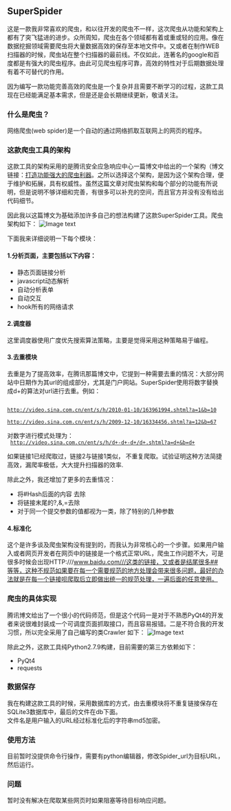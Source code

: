 ## SuperSpider

这是一款我非常喜欢的爬虫，和以往开发的爬虫不一样，这次爬虫从功能和架构上都有了突飞猛进的进步。众所周知，爬虫在各个领域都有着或重或轻的应用。像在数据挖掘领域需要爬虫将大量数据高效的保存至本地文件中。又或者在制作WEB扫描器的时候，爬虫站在整个扫描器的最前线。不仅如此，连著名的google和百度都是有强大的爬虫程序。由此可见爬虫程序可靠，高效的特性对于后期数据处理有着不可替代的作用。  

因为编写一款功能完善高效的爬虫是一个复杂并且需要不断学习的过程，这款工具现在已经能满足基本需求，但是还是会长期继续更新，敬请关注。
  
### 什么是爬虫？
网络爬虫(web spider)是一个自动的通过网络抓取互联网上的网页的程序。

### 这款爬虫工具的架构

这款工具的架构采用的是腾讯安全应急响应中心一篇博文中给出的一个架构（博文链接：[打造功能强大的爬虫利器](https://security.tencent.com/index.php/blog/msg/34)。之所以选择这个架构，是因为这个架构合理，便于维护和拓展，具有权威性。虽然这篇文章对爬虫架构和每个部分的功能有所说明，但是说明不够详细和完善，有很多可以补充的空间，而且官方并没有没有给出代码细节。   
  
因此我以这篇博文为基础添加许多自己的想法构建了这款SuperSpider工具。爬虫架构如下：
![Image text](https://raw.githubusercontent.com/Saferman/Super-Spider/master/Images/architecture.png)  
  
下面我来详细说明一下每个模块：  
#### 1.分析页面，主要包括以下内容：
-  静态页面链接分析
-  javascript动态解析
-  自动分析表单
-  自动交互
-  hook所有的网络请求

#### 2.调度器
这里调度器使用广度优先搜索算法策略，主要是觉得采用这种策略易于编程。
#### 3.去重模块
去重是为了提高效率，在腾讯那篇博文中，它提到一种需要去重的情况：大部分网站中日期作为其url的组成部分，尤其是门户网站。SuperSpider使用将数字替换成d+的算法对url进行去重。例如：  
<code>  
http://video.sina.com.cn/ent/s/h/2010-01-10/163961994.shtml?a=1&b=10  
http://video.sina.com.cn/ent/s/h/2009-12-10/16334456.shtml?a=12&b=67
</code>  
  
对数字进行模式处理为：  
<code>
http://video.sina.com.cn/ent/s/h/d+-d+-d+/d+.shtml?a=d+&b=d+
</code> 
  
如果链接1已经爬取过，链接2与链接1类似， 不重复爬取。试验证明这种方法简捷高效，漏爬率极低，大大提升扫描器的效率.  
  
除此之外，我还增加了更多的去重情况：

- 将#Hash后面的内容	去除
- 将链接末尾的?,&,=去除
- 对于同一个提交参数的值都视为一类，除了特别的几种参数

#### 4.标准化
这个是许多谈及爬虫架构没有提到的，而我认为非常核心的一个步骤。如果用户输入或者网页开发者在网页中的链接是一个格式正常URL，爬虫工作问题不大，可是很多时候会出现HTTP:///www.baidu.com///这类的链接，又或者是结尾很多##等等，这种不规范如果要在每一个需要规范的地方处理会带来很多问题，最好的办法就是在每一个链接呗爬取后立即做出统一的规范处理，一遍后面的任意使用。

### 爬虫的具体实现
腾讯博文给出了一个很小的代码师范，但是这个代码一是对于不熟悉PyQt4的开发者来说很难封装成一个可调度页面抓取接口，而且容易报错。二是不符合我的开发习惯，所以完全采用了自己编写的类Crawler 如下：
![Image text](https://raw.githubusercontent.com/Saferman/Super-Spider/master/Images/Crawler.png)  

除此之外，这款工具纯Python2.7.9构建，目前需要的第三方依赖如下：
 
- PyQt4
- requests
  
### 数据保存

我在构建这款工具的时候，采用数据库的方式，由去重模块将不重复链接保存在SQLite3数据库中，最后的文件在db下面。  
文件名是用户输入的URL经过标准化后的字符串md5加密。  
    
### 使用方法  
  
目前暂时没提供命令行操作，需要有python编辑器，修改Spider_url为目标URL，然后运行。

### 问题

暂时没有解决在爬取某些网页时如果阻塞等待目标响应问题。